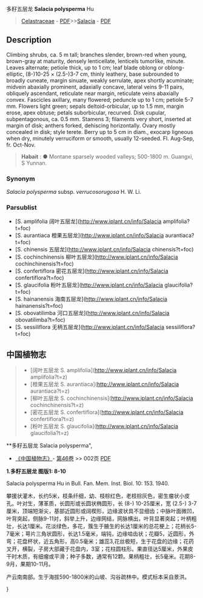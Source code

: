 多籽五层龙  **Salacia polysperma** Hu

> [Celastraceae](http://www.iplant.cn/info/Celastraceae?t=foc) - [PDF](http://www.iplant.cn/foc/pdf/Celastraceae.pdf)>>[Salacia](http://www.iplant.cn/info/Salacia?t=foc) - [PDF](http://www.iplant.cn/foc/pdf/Salacia.pdf)

## Description

Climbing shrubs, ca. 5 m tall; branches slender, brown-red when young, brown-gray at maturity, densely lenticellate, lenticels tumorlike, minute. Leaves alternate; petiole thick, up to 1 cm; leaf blade oblong or oblong-elliptic, (8-)10-25 × (2.5-)3-7 cm, thinly leathery, base subrounded to broadly cuneate, margin sinuate, weakly serrulate, apex shortly acuminate; midvein abaxially prominent, adaxially concave, lateral veins 9-11 pairs, obliquely ascendant, reticulate near margin, reticulate veins abaxially convex. Fascicles axillary, many flowered; peduncle up to 1 cm; petiole 5-7 mm. Flowers light green; sepals deltoid-orbicular, up to 1.5 mm, margin erose, apex obtuse; petals suborbicular, recurved. Disk cupular, subpentagonous, ca. 0.5 mm. Stamens 3; filaments very short, inserted at margin of disk; anthers forked, dehiscing horizontally. Ovary mostly concealed in disk; style terete. Berry up to 5 cm in diam., exocarp ligneous when dry, minutely verruciform or smooth, usually 12-seeded. Fl. Aug-Sep, fr. Oct-Nov.

> **Habait** : 
>● Montane sparsely wooded valleys; 500-1800 m. Guangxi, S Yunnan.

### Synonym
*Salacia polysperma* subsp. *verrucosorugosa* H. W. Li.

### Parsublist

* [S.  amplifolia  阔叶五层龙](http://www.iplant.cn/info/Salacia amplifolia?t=foc)
* [S.  aurantiaca  橙果五层龙](http://www.iplant.cn/info/Salacia aurantiaca?t=foc)
* [S.  chinensis  五层龙](http://www.iplant.cn/info/Salacia chinensis?t=foc)
* [S.  cochinchinensis  柳叶五层龙](http://www.iplant.cn/info/Salacia cochinchinensis?t=foc)
* [S.  confertiflora  密花五层龙](http://www.iplant.cn/info/Salacia confertiflora?t=foc)
* [S.  glaucifolia  粉叶五层龙](http://www.iplant.cn/info/Salacia glaucifolia?t=foc)
* [S.  hainanensis  海南五层龙](http://www.iplant.cn/info/Salacia hainanensis?t=foc)
* [S.  obovatilimba  河口五层龙](http://www.iplant.cn/info/Salacia obovatilimba?t=foc)
* [S.  sessiliflora  无柄五层龙](http://www.iplant.cn/info/Salacia sessiliflora?t=foc)

## 中国植物志

> * [阔叶五层龙  S.  amplifolia](http://www.iplant.cn/info/Salacia amplifolia?t=z)
> * [橙果五层龙  S.  aurantiaca](http://www.iplant.cn/info/Salacia aurantiaca?t=z)
> * [柳叶五层龙  S.  cochinchinensis](http://www.iplant.cn/info/Salacia cochinchinensis?t=z)
> * [密花五层龙  S.  confertiflora](http://www.iplant.cn/info/Salacia confertiflora?t=z)
> * [粉叶五层龙  S.  glaucifolia](http://www.iplant.cn/info/Salacia glaucifolia?t=z)

**多籽五层龙 Salacia polysperma",

* [《中国植物志》](http://www.iplant.cn/frps)- [第46卷](http://www.iplant.cn/frps/vol/46) >> 002页 [PDF](http://www.iplant.cn/frps/pdf/46/002.PDF)

**1.多籽五层龙 图版1: 8-10**

Salacia polysperma Hu in Bull. Fan. Mem. Inst. Biol. 10: 153. 1940.

攀援状灌木，长约5米，枝条纤细，幼、枝棕红色，老枝棕灰色，密生瘤状小皮孔。叶对生，薄革质，长圆形或长圆状椭圆形，长 (8-) 10-25厘米，宽 (2.5-) 3-7厘米，顶端短渐尖，基部近圆形或阔楔形，边缘波状具不显细齿；中脉叶面微凹，叶背突起，侧脉9-11对，斜举上升，边缘网结，网脉横出，叶背显著突起；叶柄粗壮，长达1厘米。花淡绿色，多花，簇生于腋生的长达1厘米的总花梗上；花柄长5-7毫米；萼片三角状圆形，长达1.5毫米，端钝，边缘啮齿状；花瓣5，近圆形，外弯；花盘杯状，近五角形，高0.5毫米；雄蕊3,花丝极短，生于花盘的边缘；花药叉开，横裂，子房大部藏于花盘内，3室；花柱圆柱形。果直径达5厘米，外果皮干时木质，有细瘤或平滑；种子多数，通常有12颗。果柄粗壮，长5毫米。花期8-9月，果期10-11月。

产云南南部。生于海拔590-1800米的山坡、沟谷疏林中。模式标本采自景洪。

}